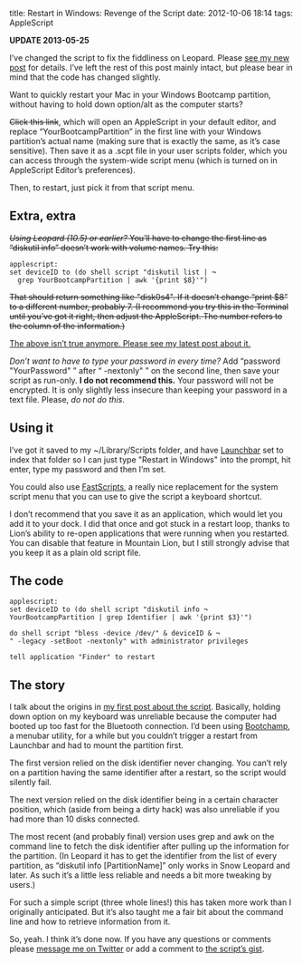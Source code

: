 title: Restart in Windows: Revenge of the Script
date: 2012-10-06 18:14
tags: AppleScript

<div class="flag flag-update sym-add">
<strong>UPDATE 2013-05-25</strong>
<p>I’ve changed the script to fix the fiddliness on Leopard. Please <a href="http://robjwells.com/2013/05/restart-in-windows-the-script-strikes-back/">see my new post</a> for details. I’ve left the rest of this post mainly intact, but please bear in mind that the code has changed slightly.</p>
</div>

Want to quickly restart your Mac in your Windows Bootcamp partition, without having to hold down option/alt as the computer starts?

<del>Click this link</del>, which will open an AppleScript in your default editor, and replace “YourBootcampPartition” in the first line with your Windows partition’s actual name (making sure that is exactly the same, as it’s case sensitive). Then save it as a .scpt file in your user scripts folder, which you can access through the system-wide script menu (which is turned on in AppleScript Editor’s preferences).

Then, to restart, just pick it from that script menu.

## Extra, extra

<del>*Using Leopard (10.5) or earlier?* You’ll have to change the first line as “diskutil info” doesn’t work with volume names. Try this:</del>

    applescript:
    set deviceID to (do shell script "diskutil list | ¬
      grep YourBootcampPartition | awk '{print $8}'")

<del>That should return something like "disk0s4". If it doesn’t change “print $8” to a different number, probably 7. (I recommend you try this in the Terminal until you’ve got it right, then adjust the AppleScript. The number refers to the column of the information.)</del>

<ins>The above isn’t true anymore. <a href="http://robjwells.com/2013/05/restart-in-windows-the-script-strikes-back/">Please see my latest post about it.</a></ins>

*Don’t want to have to type your password in every time?* Add “password "YourPassword" ” after “ -nextonly" ” on the second line, then save your script as run-only. **I do not recommend this.** Your password will not be encrypted. It is only slightly less insecure than keeping your password in a text file. Please, *do not do this*.

## Using it

I’ve got it saved to my ~/Library/Scripts folder, and have [Launchbar][lb] set to index that folder so I can just type "Restart in Windows" into the prompt, hit enter, type my password and then I’m set.

You could also use [FastScripts][fs], a really nice replacement for the system script menu that you can use to give the script a keyboard shortcut.

I don’t recommend that you save it as an application, which would let you add it to your dock. I did that once and got stuck in a restart loop, thanks to Lion’s ability to re-open applications that were running when you restarted. You can disable that feature in Mountain Lion, but I still strongly advise that you keep it as a plain old script file.

[fs]:   http://www.red-sweater.com/fastscripts/
[lb]:   http://www.obdev.at/products/launchbar/index.html

## The code

    applescript:
    set deviceID to (do shell script "diskutil info ¬
    YourBootcampPartition | grep Identifier | awk '{print $3}'")

    do shell script "bless -device /dev/" & deviceID & ¬
    " -legacy -setBoot -nextonly" with administrator privileges

    tell application "Finder" to restart


## The story

I talk about the origins in [my first post about the script][r1]. Basically, holding down option on my keyboard was unreliable because the computer had booted up too fast for the Bluetooth connection. I’d been using [Bootchamp][], a menubar utility, for a while but you couldn’t trigger a restart from Launchbar and had to mount the partition first.

[r1]:   http://robjwells.com/post/27373542696/restarting-in-bootcamp-the-easy-way
[Bootchamp]:    http://www.kainjow.com

The first version relied on the disk identifier never changing. You can’t rely on a partition having the same identifier after a restart, so the script would silently fail.

The next version relied on the disk identifier being in a certain character position, which (aside from being a dirty hack) was also unreliable if you had more than 10 disks connected.

The most recent (and probably final) version uses grep and awk on the command line to fetch the disk identifier after pulling up the information for the partition. (In Leopard it has to get the identifier from the list of every partition, as “diskutil info [PartitionName]” only works in Snow Leopard and later. As such it’s a little less reliable and needs a bit more tweaking by users.)

For such a simple script (three whole lines!) this has taken more work than I originally anticipated. But it’s also taught me a fair bit about the command line and how to retrieve information from it.

So, yeah. I think it’s done now. If you have any questions or comments please [message me on Twitter][tw] or add a comment to [the script’s gist][gist].

[tw]:   http://www.twitter.com/robjwells
[gist]: https://gist.github.com/3681949
